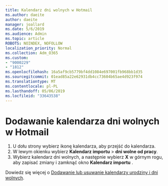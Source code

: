 ```yaml
---
title: Kalendarz dni wolnych w Hotmail
ms.author: daeite
author: daeite
manager: joallard
ms.date: 5/6/2019
ms.audience: Admin
ms.topic: article
ROBOTS: NOINDEX, NOFOLLOW
localization_priority: Normal
ms.collection: Adm_O365
ms.custom:
- "9000229"
- "1812"
ms.openlocfilehash: 16a5af9cb5779bf4dd1084e697001fb968bb1d35
ms.sourcegitcommit: 01ead85a22e62931db4cc73604b65ae4d923f974
ms.translationtype: MT
ms.contentlocale: pl-PL
ms.lasthandoff: 05/06/2019
ms.locfileid: "33643538"
---
```

# <a name="add-a-holiday-calendar-in-outlookcom"></a>Dodawanie kalendarza dni wolnych w Hotmail

1. U dołu strony wybierz ikonę kalendarza, aby przejść do kalendarza.
1. W lewym okienku wybierz **Kalendarz importu** > **dni wolne od pracy**.
1. Wybierz kalendarz dni wolnych, a następnie wybierz **X** w górnym rogu, aby zapisać zmiany i zamknąć okno **Kalendarz importu** .

Dowiedz się więcej o [Dodawanie lub usuwanie kalendarzy urodziny i dni wolnych](https://support.office.com/article/b8e636da-fda8-413f-940e-68396efa49a6).
